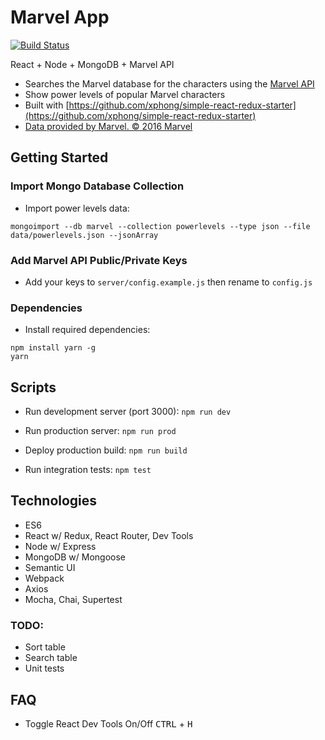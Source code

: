 # Marvel App
[![Build Status](https://travis-ci.org/xphong/marvel-app.svg?branch=master)](https://travis-ci.org/xphong/marvel-app)

React + Node + MongoDB + Marvel API

* Searches the Marvel database for the characters using the [Marvel API](https://developer.marvel.com/)
* Show power levels of popular Marvel characters
* Built with [https://github.com/xphong/simple-react-redux-starter](https://github.com/xphong/simple-react-redux-starter)
* [Data provided by Marvel. © 2016 Marvel](http://marvel.com)

## Getting Started

### Import Mongo Database Collection

* Import power levels data:
```
mongoimport --db marvel --collection powerlevels --type json --file data/powerlevels.json --jsonArray
```

### Add Marvel API Public/Private Keys

* Add your keys to `server/config.example.js` then rename to `config.js`

### Dependencies

* Install required dependencies:
```
npm install yarn -g
yarn
```

## Scripts

* Run development server (port 3000): `npm run dev`

* Run production server: `npm run prod`

* Deploy production build: `npm run build`

* Run integration tests: `npm test`

## Technologies

* ES6
* React w/ Redux, React Router, Dev Tools
* Node w/ Express
* MongoDB w/ Mongoose
* Semantic UI
* Webpack
* Axios
* Mocha, Chai, Supertest

### TODO:

* Sort table
* Search table
* Unit tests

## FAQ
* Toggle React Dev Tools On/Off
<kbd>CTRL</kbd> + <kbd>H</kbd>



